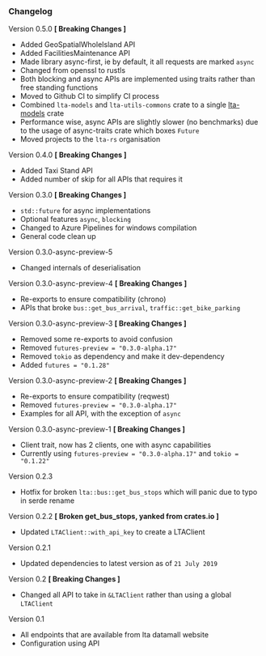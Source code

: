 ### Changelog
Version 0.5.0 **[ Breaking Changes ]**
- Added GeoSpatialWholeIsland API
- Added FacilitiesMaintenance API
- Made library async-first, ie by default, it all requests are marked `async`
- Changed from openssl to rustls
- Both blocking and async APIs are implemented using traits rather than free standing functions
- Moved to Github CI to simplify CI process
- Combined `lta-models` and `lta-utils-commons` crate to a single [lta-models](https://github.com/lta-rs/lta-models) crate
- Performance wise, async APIs are slightly slower (no benchmarks) due to the usage of async-traits crate which boxes `Future`
- Moved projects to the `lta-rs` organisation

Version 0.4.0 **[ Breaking Changes ]**
- Added Taxi Stand API
- Added number of skip for all APIs that requires it

Version 0.3.0 **[ Breaking Changes ]**
- `std::future` for async implementations
- Optional features `async`, `blocking` 
- Changed to Azure Pipelines for windows compilation
- General code clean up

Version 0.3.0-async-preview-5
- Changed internals of deserialisation

Version 0.3.0-async-preview-4 **[ Breaking Changes ]**
- Re-exports to ensure compatibility (chrono)
- APIs that broke `bus::get_bus_arrival`, `traffic::get_bike_parking`

Version 0.3.0-async-preview-3 **[ Breaking Changes ]**
- Removed some re-exports to avoid confusion
- Removed `futures-preview = "0.3.0-alpha.17"`
- Removed `tokio` as dependency and make it dev-dependency
- Added `futures = "0.1.28"`

Version 0.3.0-async-preview-2 **[ Breaking Changes ]**
- Re-exports to ensure compatibility (reqwest)
- Removed `futures-preview = "0.3.0-alpha.17"`
- Examples for all API, with the exception of `async`

Version 0.3.0-async-preview-1 **[ Breaking Changes ]**
- Client trait, now has 2 clients, one with async capabilities
- Currently using `futures-preview = "0.3.0-alpha.17"` and `tokio = "0.1.22"` 

Version 0.2.3
- Hotfix for broken `lta::bus::get_bus_stops` which will panic due to typo in serde rename


Version 0.2.2 **[ Broken get_bus_stops, yanked from crates.io ]**
- Updated `LTAClient::with_api_key` to create a LTAClient

Version 0.2.1
- Updated dependencies to latest version as of `21 July 2019`

Version 0.2 **[ Breaking Changes ]**
- Changed all API to take in `&LTAClient` rather than using a global `LTAClient`

Version 0.1
- All endpoints that are available from lta datamall website
- Configuration using API